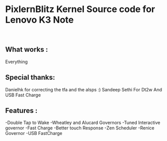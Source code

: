 <h1> PixlernBlitz Kernel Source code for Lenovo K3 Note </h1>
<br>
<h2> What works :</h2>
	Everything
	
<h2>Special thanks: </h2>
	Danielhk for correcting the tfa and the alsps :) 
  Sandeep Sethi For Dt2w And USB Fast Charge
	
<h2> Features :</h2>
    -Double Tap to Wake
    -Wheatley and Alucard Governors
    -Tuned Interactive governor
    -Fast Charge
    -Better touch Response
    -Zen Scheduler
    -Renice Governor
    -USB FastCharge
